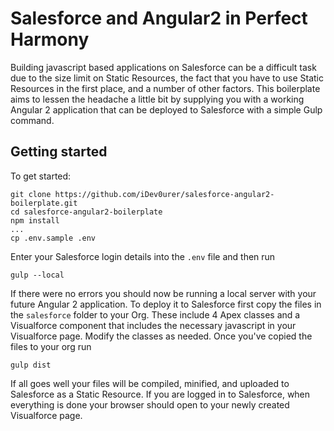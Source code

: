 # Salesforce and Angular2 in Perfect Harmony

Building javascript based applications on Salesforce can be a difficult task due to the 
size limit on Static Resources, the fact that you have to use Static Resources in the
first place, and a number of other factors. This boilerplate aims to lessen the
headache a little bit by supplying you with a working Angular 2 application that can
be deployed to Salesforce with a simple Gulp command.

## Getting started

To get started:

```shell
git clone https://github.com/iDev0urer/salesforce-angular2-boilerplate.git
cd salesforce-angular2-boilerplate
npm install
...
cp .env.sample .env
```

Enter your Salesforce login details into the `.env` file and then run

```shell
gulp --local
```

If there were no errors you should now be running a local server with your future
Angular 2 application. To deploy it to Salesforce first copy the files in the `salesforce`
folder to your Org. These include 4 Apex classes and a Visualforce component that includes the necessary javascript in your
Visualforce page. Modify the classes as needed. Once you've copied the files to your org run

```shell
gulp dist
```

If all goes well your files will be compiled, minified, and uploaded to Salesforce as a
Static Resource. If you are logged in to Salesforce, when everything is done your browser
should open to your newly created Visualforce page.